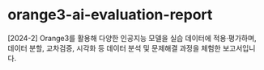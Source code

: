 # orange3-ai-evaluation-report
[2024-2] Orange3를 활용해 다양한 인공지능 모델을 실습 데이터에 적용·평가하며, 데이터 분할, 교차검증, 시각화 등 데이터 분석 및 문제해결 과정을 체험한 보고서입니다.
